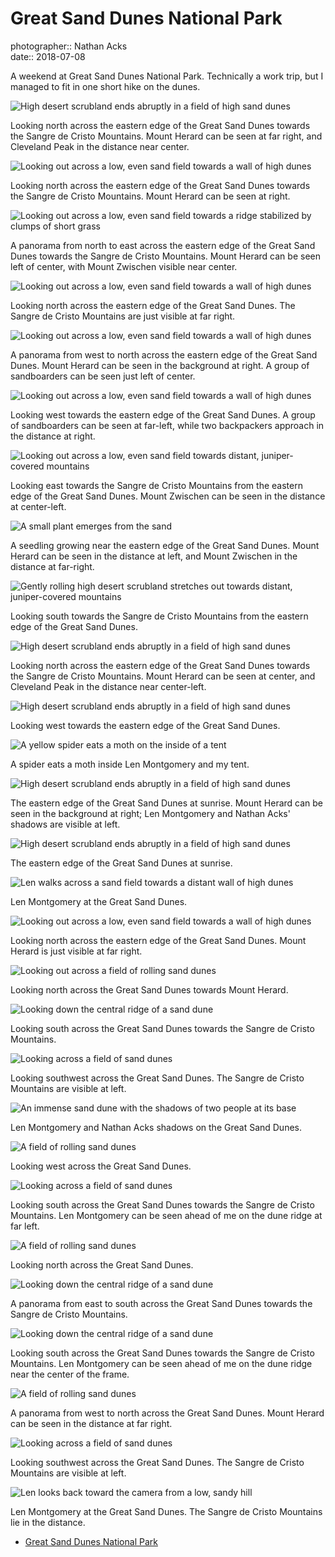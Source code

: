 # Great Sand Dunes National Park

photographer:: Nathan Acks  
date:: 2018-07-08

A weekend at Great Sand Dunes National Park. Technically a work trip, but I managed to fit in one short hike on the dunes.

![High desert scrubland ends abruptly in a field of high sand dunes](assets/2018-07-08-great-sand-dunes-national-park-01.webp)

Looking north across the eastern edge of the Great Sand Dunes towards the Sangre de Cristo Mountains. Mount Herard can be seen at far right, and Cleveland Peak in the distance near center.

![Looking out across a low, even sand field towards a wall of high dunes](assets/2018-07-08-great-sand-dunes-national-park-02.webp)

Looking north across the eastern edge of the Great Sand Dunes towards the Sangre de Cristo Mountains. Mount Herard can be seen at right.

![Looking out across a low, even sand field towards a ridge stabilized by clumps of short grass](assets/2018-07-08-great-sand-dunes-national-park-03.webp)

A panorama from north to east across the eastern edge of the Great Sand Dunes towards the Sangre de Cristo Mountains. Mount Herard can be seen left of center, with Mount Zwischen visible near center.

![Looking out across a low, even sand field towards a wall of high dunes](assets/2018-07-08-great-sand-dunes-national-park-04.webp)

Looking north across the eastern edge of the Great Sand Dunes. The Sangre de Cristo Mountains are just visible at far right.

![Looking out across a low, even sand field towards a wall of high dunes](assets/2018-07-08-great-sand-dunes-national-park-05.webp)

A panorama from west to north across the eastern edge of the Great Sand Dunes. Mount Herard can be seen in the background at right. A group of sandboarders can be seen just left of center.

![Looking out across a low, even sand field towards a wall of high dunes](assets/2018-07-08-great-sand-dunes-national-park-06.webp)

Looking west towards the eastern edge of the Great Sand Dunes. A group of sandboarders can be seen at far-left, while two backpackers approach in the distance at right.

![Looking out across a low, even sand field towards distant, juniper-covered mountains](assets/2018-07-08-great-sand-dunes-national-park-07.webp)

Looking east towards the Sangre de Cristo Mountains from the eastern edge of the Great Sand Dunes. Mount Zwischen can be seen in the distance at center-left.

![A small plant emerges from the sand](../photography/assets/2018-07-07-seedling.webp)

A seedling growing near the eastern edge of the Great Sand Dunes. Mount Herard can be seen in the distance at left, and Mount Zwischen in the distance at far-right.

![Gently rolling high desert scrubland stretches out towards distant, juniper-covered mountains](assets/2018-07-08-great-sand-dunes-national-park-09.webp)

Looking south towards the Sangre de Cristo Mountains from the eastern edge of the Great Sand Dunes.

![High desert scrubland ends abruptly in a field of high sand dunes](assets/2018-07-08-great-sand-dunes-national-park-10.webp)

Looking north across the eastern edge of the Great Sand Dunes towards the Sangre de Cristo Mountains. Mount Herard can be seen at center, and Cleveland Peak in the distance near center-left.

![High desert scrubland ends abruptly in a field of high sand dunes](assets/2018-07-08-great-sand-dunes-national-park-11.webp)

Looking west towards the eastern edge of the Great Sand Dunes.

![A yellow spider eats a moth on the inside of a tent](assets/2018-07-08-great-sand-dunes-national-park-12.webp)

A spider eats a moth inside Len Montgomery and my tent.

![High desert scrubland ends abruptly in a field of high sand dunes](assets/2018-07-08-great-sand-dunes-national-park-13.webp)

The eastern edge of the Great Sand Dunes at sunrise. Mount Herard can be seen in the background at right; Len Montgomery and Nathan Acks' shadows are visible at left.

![High desert scrubland ends abruptly in a field of high sand dunes](assets/2018-07-08-great-sand-dunes-national-park-14.webp)

The eastern edge of the Great Sand Dunes at sunrise.

![Len walks across a sand field towards a distant wall of high dunes](assets/2018-07-08-great-sand-dunes-national-park-15.webp)

Len Montgomery at the Great Sand Dunes.

![Looking out across a low, even sand field towards a wall of high dunes](assets/2018-07-08-great-sand-dunes-national-park-16.webp)

Looking north across the eastern edge of the Great Sand Dunes. Mount Herard is just visible at far right.

![Looking out across a field of rolling sand dunes](assets/2018-07-08-great-sand-dunes-national-park-17.webp)

Looking north across the Great Sand Dunes towards Mount Herard.

![Looking down the central ridge of a sand dune](assets/2018-07-08-great-sand-dunes-national-park-18.webp)

Looking south across the Great Sand Dunes towards the Sangre de Cristo Mountains.

![Looking across a field of sand dunes](assets/2018-07-08-great-sand-dunes-national-park-19.webp)

Looking southwest across the Great Sand Dunes. The Sangre de Cristo Mountains are visible at left.

![An immense sand dune with the shadows of two people at its base](../photography/assets/2018-07-08-shadows-in-the-sand.webp)

Len Montgomery and Nathan Acks shadows on the Great Sand Dunes.

![A field of rolling sand dunes](assets/2018-07-08-great-sand-dunes-national-park-21.webp)

Looking west across the Great Sand Dunes.

![Looking across a field of sand dunes](assets/2018-07-08-great-sand-dunes-national-park-22.webp)

Looking south across the Great Sand Dunes towards the Sangre de Cristo Mountains. Len Montgomery can be seen ahead of me on the dune ridge at far left.

![A field of rolling sand dunes](assets/2018-07-08-great-sand-dunes-national-park-23.webp)

Looking north across the Great Sand Dunes.

![Looking down the central ridge of a sand dune](assets/2018-07-08-great-sand-dunes-national-park-24.webp)

A panorama from east to  south across the Great Sand Dunes towards the Sangre de Cristo Mountains.

![Looking down the central ridge of a sand dune](assets/2018-07-08-great-sand-dunes-national-park-25.webp)

Looking south across the Great Sand Dunes towards the Sangre de Cristo Mountains. Len Montgomery can be seen ahead of me on the dune ridge near the center of the frame.

![A field of rolling sand dunes](assets/2018-07-08-great-sand-dunes-national-park-26.webp)

A panorama from west to north across the Great Sand Dunes. Mount Herard can be seen in the distance at far right.

![Looking across a field of sand dunes](assets/2018-07-08-great-sand-dunes-national-park-27.webp)

Looking southwest across the Great Sand Dunes. The Sangre de Cristo Mountains are visible at left.

![Len looks back toward the camera from a low, sandy hill](assets/2018-07-08-great-sand-dunes-national-park-28.webp)

Len Montgomery at the Great Sand Dunes. The Sangre de Cristo Mountains lie in the distance.

* [Great Sand Dunes National Park](https://www.nps.gov/grsa/index.htm)
